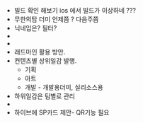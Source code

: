- 빌드 확인 해보기 ios 에서 빌드가 이상하네 ???
- 무한의탑 더미 언제쯤 ?   다음주쯤
- 닉네임은? 필터? 
- 
- 
- 래드마인 활용 방안. 
- 컨텐츠별 상위일감 발행. 
	- 기획
	- 아트
	- 개발 - 개발용더미, 실리소스용
- 하위일감은 팀별로 관리
- 
- 하이브에 SP카드 제안- QR기능 필요
